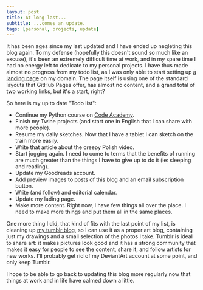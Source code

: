 ```yaml
---
layout: post
title: At long last...
subtitle: ...comes an update.
tags: [personal, projects, update]
---
```


It has been ages since my last updated and I have ended up negleting this blog again.
To my defense (hopefully this doesn't sound so much like an excuse), it's been an extremely difficult time at work, and in my spare time I had no energy left to dedicate to my personal projects.
I have thus made almost no progress from my todo list, as I was only able to start setting up [a landing page](http://melyanna.net/) on my domain.
The page itself is using one of the standard layouts that GitHub Pages offer, has almost no content, and a grand total of two working links, but it's a start, right?

So here is my up to date "Todo list":

* Continue my Python course on [Code Academy](https://www.codecademy.com/Melyanna).
* Finish my Twine projects (and start one in English that I can share with more people).
* Resume my daily sketches. Now that I have a tablet I can sketch on the train more easily.
* Write that article about the creepy Polish video.
* Start jogging again. I need to come to terms that the benefits of running are much greater than the things I have to give up to do it (ie: sleeping and reading).
* Update my Goodreads account.
* Add preview images to posts of this blog and an email subscription button.
* Write (and follow) and editorial calendar.
* Update my lading page.
* Make more content. Right now, I have few things all over the place. I need to make more things and put them all in the same places.

One more thing I did, that kind of fits with the last point of my list, is cleaning up [my tumblr blog](https://melyanna.tumblr.com/), so I can use it as a proper art blog, containing just my drawings and a small selection of the photos I take.
Tumblr is ideal to share art: it makes pictures look good and it has a strong community that makes it easy for people to see the content, share it, and follow artists for new works. I'll probably get rid of my DeviantArt account at some point, and only keep Tumblr.

I hope to be able to go back to updating this blog more regularly now that things at work and in life have calmed down a little.